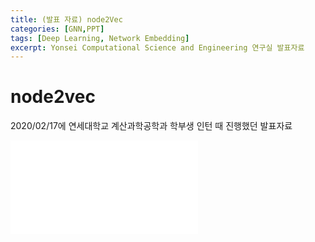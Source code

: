 ```yaml
---
title: (발표 자료) node2Vec
categories: [GNN,PPT]
tags: [Deep Learning, Network Embedding]
excerpt: Yonsei Computational Science and Engineering 연구실 발표자료
---
```


# node2vec 

2020/02/17에 연세대학교 계산과학공학과 학부생 인턴 때 진행했던 발표자료

<embed src="/assets/pdf/200217_node2vec.pdf" type="application/pdf" />